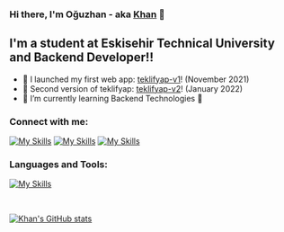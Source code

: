 ### Hi there, I'm Oğuzhan - aka [Khan][website] 👋 

## I'm a student at Eskisehir Technical University and Backend Developer!!

- 🔭 I launched my first web app: [teklifyap-v1][teklifyap-v1]! (November 2021)
- 🔭 Second version of teklifyap: [teklifyap-v2][teklifyap-v2]! (January 2022)
- 🌱 I’m currently learning Backend Technologies 💪

### Connect with me:

[![My Skills](https://skillicons.dev/icons?i=devto,&theme=light)][website]
[![My Skills](https://skillicons.dev/icons?i=linkedin,&theme=light)][linkedin]
[![My Skills](https://skillicons.dev/icons?i=instagram,&theme=light)][instagram]

### Languages and Tools:

[![My Skills](https://skillicons.dev/icons?i=java,spring,postgres,mongodb,docker,linux,rabbitmq,svelte,react,&theme=light)](https://skillicons.dev)

[website]: https://oguzhanercelik.dev
[instagram]: https://www.instagram.com/oguzhanercelik/
[linkedin]: https://www.linkedin.com/in/oguzhanercelik/
[teklifyap-v1]: https://teklifyap-v1.oguzhanercelik.dev/
[teklifyap-v2]: https://teklifyap.oguzhanercelik.dev/

<br />

[![Khan's GitHub stats](https://github-readme-stats.vercel.app/api?username=lKhanl)](https://github.com/anuraghazra/github-readme-stats)
